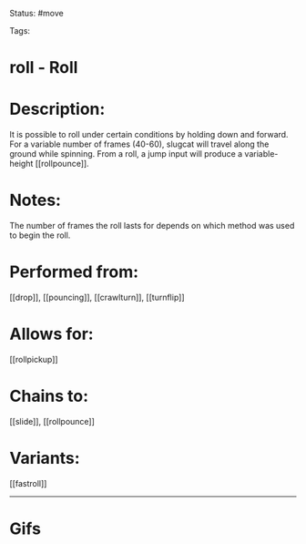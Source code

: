 Status: #move

Tags: 

# roll - Roll

# Description:
It is possible to roll under certain conditions by holding down and forward. For a variable number of frames (40-60), slugcat will travel along the ground while spinning. From a roll, a jump input will produce a variable-height [[rollpounce]].

# Notes:
The number of frames the roll lasts for depends on which method was used to begin the roll.

# Performed from:
[[drop]], [[pouncing]], [[crawlturn]], [[turnflip]]

# Allows for:
[[rollpickup]]

# Chains to:
[[slide]], [[rollpounce]]

# Variants:
[[fastroll]]

___
# Gifs
